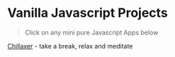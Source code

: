 # Vanilla Javascript Projects

> Click on any mini pure Javascript Apps below

<a href="https://TBD" target="_top">Chillaxer</a>  - take a break, relax and meditate 



